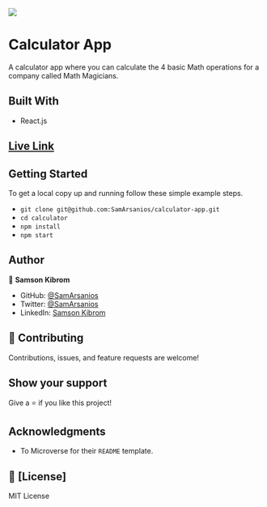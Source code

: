 ![](https://img.shields.io/badge/Microverse-blueviolet)

# Calculator App

A calculator app where you can calculate the 4 basic Math operations for a company called Math Magicians.

<!-- ![](./docs/screenshot.png) -->

## Built With

- React.js

## [Live Link](https://sam-calculator-app.herokuapp.com/)

## Getting Started

To get a local copy up and running follow these simple example steps.

- `git clone git@github.com:SamArsanios/calculator-app.git`
- `cd calculator`
- `npm install`
- `npm start`

<!-- To test the logic files

- `npm run test` -->

## Author

👤 **Samson Kibrom**

- GitHub: [@SamArsanios](https://github.com/SamArsanios)
- Twitter: [@SamArsanios](https://twitter.com/SamArsanios)
- LinkedIn: [Samson Kibrom](https://www.linkedin.com/in/samson-kibrom/)

## 🤝 Contributing

Contributions, issues, and feature requests are welcome!

## Show your support

Give a ⭐️ if you like this project!

## Acknowledgments

- To Microverse for their `README` template.

## 📝 [License]

MIT License

